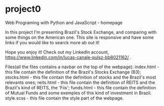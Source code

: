 # project0
Web Programing with Python and JavaScript - homepage

In this project I'm presenting Brazil's Stock
Exchange, and comparing with some things on the American one. This site is responsive and have some links if you would like to searck more ab out it!

Hope you enjoy it! Check out my LinkedIn account, https://www.linkedin.com/in/lucas-canale-pulsz-bb8021162/ .

Files(all the files contains a navbar on the top of the webpage): 
    index.html - this file contain the definition of the Brazil's Stocks Exchange (B3);
    stocks.html - this file contain the definition of stocks and the Brazil's most relevants ones;
    reits.html - this file contain the definition of REITS and the Brazil's kind of REITS, the 'Fiis';
    funds.html - this file contain the definition of Mutual Funds and some exemples of this kind of investment in Brazil.
    style.scss - this file contain the style part of the webpage.